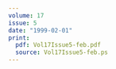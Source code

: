 ```yaml
---
volume: 17
issue: 5
date: "1999-02-01"
print:
  pdf: Vol17Issue5-feb.pdf
  source: Vol17Issue5-feb.ps
---
```

